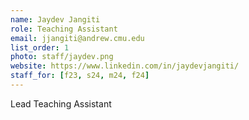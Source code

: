 ```yaml
---
name: Jaydev Jangiti
role: Teaching Assistant
email: jjangiti@andrew.cmu.edu
list_order: 1
photo: staff/jaydev.png
website: https://www.linkedin.com/in/jaydevjangiti/
staff_for: [f23, s24, m24, f24]
---
```

Lead Teaching Assistant
